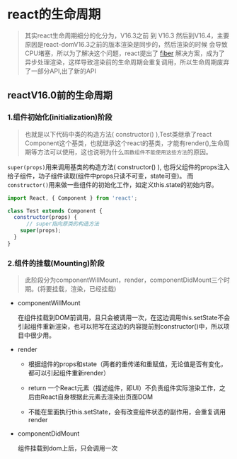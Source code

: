 # react的生命周期

> 其实react生命周期细分的化分为，V16.3之前 到 V16.3 然后到V16.4，主要原因是react-domV16.3之前的版本渲染是同步的，然后渲染的时候 会导致 CPU堵塞，所以为了解决这个问题，react提出了 [fiber](https://zhuanlan.zhihu.com/p/26027085) 解决方案，成为了异步处理渲染，这样导致渲染前的生命周期会重复调用，所以生命周期废弃了一部分API,出了新的API

## reactV16.0前的生命周期

### 1.组件初始化(initialization)阶段

>也就是以下代码中类的构造方法( constructor() ),Test类继承了react Component这个基类，也就继承这个react的基类，才能有render(),生命周期等方法可以使用，这也说明为什么`函数组件不能使用这些方法`的原因。

`super(props)`用来调用基类的构造方法( constructor() ), 也将父组件的props注入给子组件，功子组件读取(组件中props只读不可变，state可变)。
 而`constructor()`用来做一些组件的初始化工作，如定义this.state的初始内容。



```js
import React, { Component } from 'react';

class Test extends Component {
  constructor(props) {
      // super指向原类的构造方法
    super(props);
  }
}
```

### 2.组件的挂载(Mounting)阶段

> 此阶段分为componentWillMount，render，componentDidMount三个时期。(将要挂载，渲染，已经挂载)

- componentWillMount

  在组件挂载到DOM前调用，且只会被调用一次，在这边调用this.setState不会引起组件重新渲染，也可以把写在这边的内容提前到constructor()中，所以项目中很少用。

- render

  - 根据组件的props和state（两者的重传递和重赋值，无论值是否有变化，都可以引起组件重新render）

  - return 一个React元素（描述组件，即UI）不负责组件实际渲染工作，之后由React自身根据此元素去渲染出页面DOM
  - 不能在里面执行this.setState，会有改变组件状态的副作用，会重复调用render

- componentDidMount

  组件挂载到dom上后，只会调用一次